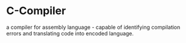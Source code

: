 # C-Compiler
a compiler for assembly language - capable of identifying compilation errors and translating code into encoded language.

